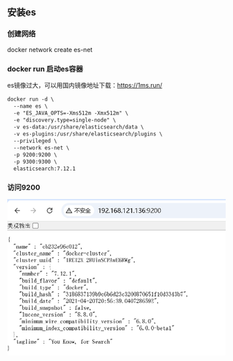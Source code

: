 ## 安装es

### 创建网络
docker network create es-net

### docker run 启动es容器
es镜像过大，可以用国内镜像地址下载：https://1ms.run/
```shell
docker run -d \
  --name es \
  -e "ES_JAVA_OPTS=-Xms512m -Xmx512m" \
  -e "discovery.type=single-node" \
  -v es-data:/usr/share/elasticsearch/data \
  -v es-plugins:/usr/share/elasticsearch/plugins \
  --privileged \
  --network es-net \
  -p 9200:9200 \
  -p 9300:9300 \
  elasticsearch:7.12.1
```
### 访问9200
![](./images/elasticsearch-05-01.png)
